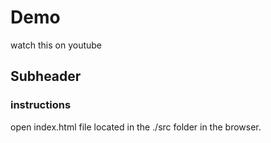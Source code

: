 # Demo

watch this on youtube

## Subheader

### instructions

open index.html file located in the ./src folder  in the browser.